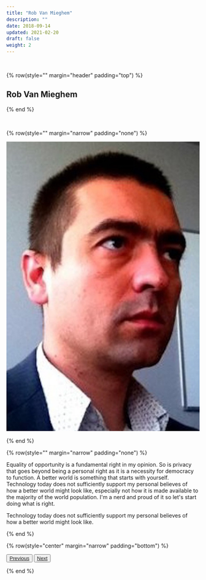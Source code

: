 ```yaml
---
title: "Rob Van Mieghem"
description: ""
date: 2018-09-14
updated: 2021-02-20
draft: false
weight: 2
---
```


<div class="container mx-auto">

<br>

<!-- section 1 -->

{% row(style="" margin="header" padding="top") %}

##   Rob Van Mieghem


{% end %}

<br>


<!-- section 2 -->

{% row(style="" margin="narrow" padding="none") %}

![Image](./img/rob.jpg#small)

{% end %}


{% row(style="" margin="narrow" padding="none") %}

<p class="text-base">Equality of opportunity is a fundamental right in my opinion. So is privacy that goes beyond being a personal right as it is a necessity for democracy to function. A better world is something that starts with yourself. Technology today does not sufficiently support my personal believes of how a better world might look like, especially not how it is made available to the majority of the world population. I'm a nerd and proud of it so let's start doing what is right.</p>

<p class="text-base">Technology today does not sufficiently support my personal believes of how a better world might look like.</p>

{% end %}

{% row(style="center" margin="narrow" padding="bottom") %}

<button>[Previous](/people/owen)</button>
<button>[Next](/people/azmy)</button>

{% end %}

</div>